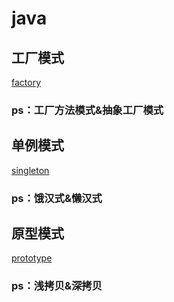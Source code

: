 # java

## 工厂模式
[factory](https://github.com/Karl0/java/tree/master/factory)
### ps：工厂方法模式&抽象工厂模式


## 单例模式
[singleton](https://github.com/Karl0/java/tree/master/singleton)
### ps：饿汉式&懒汉式


## 原型模式
[prototype](https://github.com/Karl0/java/tree/master/prototype)
### ps：浅拷贝&深拷贝